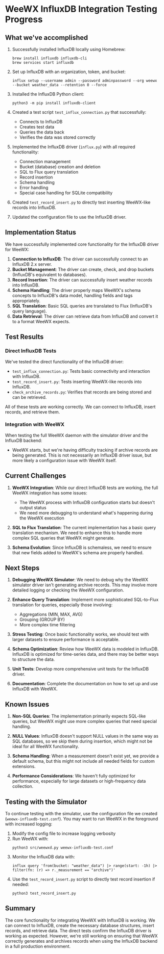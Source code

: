 # WeeWX InfluxDB Integration Testing Progress

## What we've accomplished

1. Successfully installed InfluxDB locally using Homebrew:
   ```
   brew install influxdb influxdb-cli
   brew services start influxdb
   ```

2. Set up InfluxDB with an organization, token, and bucket:
   ```
   influx setup --username admin --password adminpassword --org weewx --bucket weather_data --retention 0 --force
   ```

3. Installed the InfluxDB Python client:
   ```
   python3 -m pip install influxdb-client
   ```

4. Created a test script `test_influx_connection.py` that successfully:
   - Connects to InfluxDB
   - Creates test data
   - Queries the data back
   - Verifies the data was stored correctly

5. Implemented the InfluxDB driver (`influx.py`) with all required functionality:
   - Connection management
   - Bucket (database) creation and deletion
   - SQL to Flux query translation
   - Record insertion
   - Schema handling
   - Error handling
   - Special case handling for SQLite compatibility

6. Created `test_record_insert.py` to directly test inserting WeeWX-like records into InfluxDB.

7. Updated the configuration file to use the InfluxDB driver.

## Implementation Status

We have successfully implemented core functionality for the InfluxDB driver for WeeWX:

1. **Connection to InfluxDB**: The driver can successfully connect to an InfluxDB 2.x server.
2. **Bucket Management**: The driver can create, check, and drop buckets (InfluxDB's equivalent to databases).
3. **Record Insertion**: The driver can successfully insert weather records into InfluxDB.
4. **Schema Handling**: The driver properly maps WeeWX's schema concepts to InfluxDB's data model, handling fields and tags appropriately.
5. **SQL Translation**: Basic SQL queries are translated to Flux (InfluxDB's query language).
6. **Data Retrieval**: The driver can retrieve data from InfluxDB and convert it to a format WeeWX expects.

## Test Results

### Direct InfluxDB Tests

We've tested the direct functionality of the InfluxDB driver:

- `test_influx_connection.py`: Tests basic connectivity and interaction with InfluxDB.
- `test_record_insert.py`: Tests inserting WeeWX-like records into InfluxDB.
- `check_archive_records.py`: Verifies that records are being stored and can be retrieved.

All of these tests are working correctly. We can connect to InfluxDB, insert records, and retrieve them.

### Integration with WeeWX

When testing the full WeeWX daemon with the simulator driver and the InfluxDB backend:

- WeeWX starts, but we're having difficulty tracking if archive records are being generated. This is not necessarily an InfluxDB driver issue, but more likely a configuration issue with WeeWX itself.

## Current Challenges

1. **WeeWX Integration**: While our direct InfluxDB tests are working, the full WeeWX integration has some issues:
   - The WeeWX process with InfluxDB configuration starts but doesn't output status
   - We need more debugging to understand what's happening during the WeeWX execution

2. **SQL to Flux Translation**: The current implementation has a basic query translation mechanism. We need to enhance this to handle more complex SQL queries that WeeWX might generate.

3. **Schema Evolution**: Since InfluxDB is schemaless, we need to ensure that new fields added to WeeWX's schema are properly handled.

## Next Steps

1. **Debugging WeeWX Simulator**: We need to debug why the WeeWX simulator driver isn't generating archive records. This may involve more detailed logging or checking the WeeWX configuration.

2. **Enhance Query Translation**: Implement more sophisticated SQL-to-Flux translation for queries, especially those involving:
   - Aggregations (MIN, MAX, AVG)
   - Grouping (GROUP BY)
   - More complex time filtering

3. **Stress Testing**: Once basic functionality works, we should test with larger datasets to ensure performance is acceptable.

4. **Schema Optimization**: Review how WeeWX data is modeled in InfluxDB. InfluxDB is optimized for time-series data, and there may be better ways to structure the data.

5. **Unit Tests**: Develop more comprehensive unit tests for the InfluxDB driver.

6. **Documentation**: Complete the documentation on how to set up and use InfluxDB with WeeWX.

## Known Issues

1. **Non-SQL Queries**: The implementation primarily expects SQL-like queries, but WeeWX might use more complex queries that need special handling.

2. **NULL Values**: InfluxDB doesn't support NULL values in the same way as SQL databases, so we skip them during insertion, which might not be ideal for all WeeWX functionality.

3. **Schema Handling**: When a measurement doesn't exist yet, we provide a default schema, but this might not include all needed fields for custom extensions.

4. **Performance Considerations**: We haven't fully optimized for performance, especially for large datasets or high-frequency data collection.

## Testing with the Simulator

To continue testing with the simulator, use the configuration file we created (`weewx-influxdb-test.conf`). You may want to run WeeWX in the foreground with increased logging:

1. Modify the config file to increase logging verbosity
2. Run WeeWX with:
   ```
   python3 src/weewxd.py weewx-influxdb-test.conf
   ```
3. Monitor the InfluxDB data with:
   ```
   influx query 'from(bucket: "weather_data") |> range(start: -1h) |> filter(fn: (r) => r._measurement == "archive")'
   ```
4. Use the `test_record_insert.py` script to directly test record insertion if needed:
   ```
   python3 test_record_insert.py
   ```

## Summary

The core functionality for integrating WeeWX with InfluxDB is working. We can connect to InfluxDB, create the necessary database structures, insert records, and retrieve data. The direct tests confirm the InfluxDB driver is working as expected. However, we're still working on ensuring that WeeWX correctly generates and archives records when using the InfluxDB backend in a full production environment.